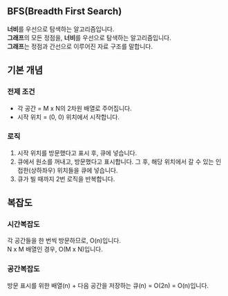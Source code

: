## BFS(Breadth First Search)
**너비**를 우선으로 탐색하는 알고리즘입니다.  
**그래프**의 모든 정점을, **너비**를 우선으로 탐색하는 알고리즘입니다.  
**그래프**는 정점과 간선으로 이루어진 자료 구조를 말합니다.  

## 기본 개념
### 전제 조건
- 각 공간 =  M x N의 2차원 배열로 주어집니다.  
- 시작 위치 = (0, 0) 위치에서 시작합니다.  

### 로직
1. 시작 위치를 방문했다고 표시 후, 큐에 넣습니다.  
2. 큐에서 원소를 꺼내고, 방문했다고 표시합니다. 그 후, 해당 위치에서 갈 수 있는 인접한(상하좌우) 위치들을 큐에 넣습니다.  
3. 큐가 빌 때까지 2번 로직을 반복합니다.

## 복잡도
### 시간복잡도
각 공간들을 한 번씩 방문하므로, O(n)입니다.  
N x M 배열인 경우, O(M x N)입니다.  

### 공간복잡도
방문 표시를 위한 배열(n) + 다음 공간을 저장하는 큐(n) = O(2n) = O(n)입니다.
